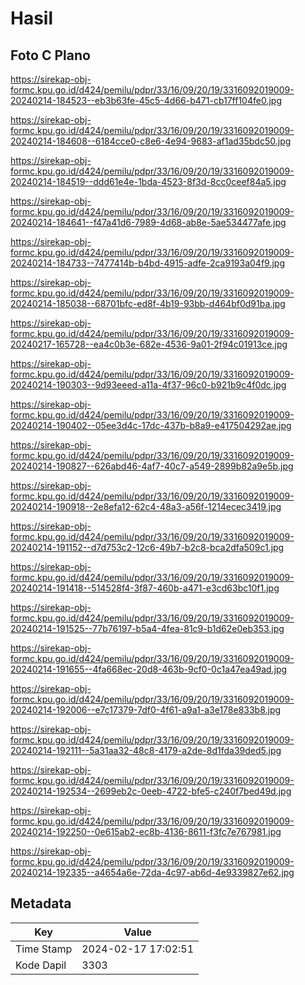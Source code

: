 # Hasil

## Foto C Plano

https://sirekap-obj-formc.kpu.go.id/d424/pemilu/pdpr/33/16/09/20/19/3316092019009-20240214-184523--eb3b63fe-45c5-4d66-b471-cb17ff104fe0.jpg

https://sirekap-obj-formc.kpu.go.id/d424/pemilu/pdpr/33/16/09/20/19/3316092019009-20240214-184608--6184cce0-c8e6-4e94-9683-af1ad35bdc50.jpg

https://sirekap-obj-formc.kpu.go.id/d424/pemilu/pdpr/33/16/09/20/19/3316092019009-20240214-184519--ddd61e4e-1bda-4523-8f3d-8cc0ceef84a5.jpg

https://sirekap-obj-formc.kpu.go.id/d424/pemilu/pdpr/33/16/09/20/19/3316092019009-20240214-184641--f47a41d6-7989-4d68-ab8e-5ae534477afe.jpg

https://sirekap-obj-formc.kpu.go.id/d424/pemilu/pdpr/33/16/09/20/19/3316092019009-20240214-184733--7477414b-b4bd-4915-adfe-2ca9193a04f9.jpg

https://sirekap-obj-formc.kpu.go.id/d424/pemilu/pdpr/33/16/09/20/19/3316092019009-20240214-185038--68701bfc-ed8f-4b19-93bb-d464bf0d91ba.jpg

https://sirekap-obj-formc.kpu.go.id/d424/pemilu/pdpr/33/16/09/20/19/3316092019009-20240217-165728--ea4c0b3e-682e-4536-9a01-2f94c01913ce.jpg

https://sirekap-obj-formc.kpu.go.id/d424/pemilu/pdpr/33/16/09/20/19/3316092019009-20240214-190303--9d93eeed-a11a-4f37-96c0-b921b9c4f0dc.jpg

https://sirekap-obj-formc.kpu.go.id/d424/pemilu/pdpr/33/16/09/20/19/3316092019009-20240214-190402--05ee3d4c-17dc-437b-b8a9-e417504292ae.jpg

https://sirekap-obj-formc.kpu.go.id/d424/pemilu/pdpr/33/16/09/20/19/3316092019009-20240214-190827--626abd46-4af7-40c7-a549-2899b82a9e5b.jpg

https://sirekap-obj-formc.kpu.go.id/d424/pemilu/pdpr/33/16/09/20/19/3316092019009-20240214-190918--2e8efa12-62c4-48a3-a56f-1214ecec3419.jpg

https://sirekap-obj-formc.kpu.go.id/d424/pemilu/pdpr/33/16/09/20/19/3316092019009-20240214-191152--d7d753c2-12c6-49b7-b2c8-bca2dfa509c1.jpg

https://sirekap-obj-formc.kpu.go.id/d424/pemilu/pdpr/33/16/09/20/19/3316092019009-20240214-191418--514528f4-3f87-460b-a471-e3cd63bc10f1.jpg

https://sirekap-obj-formc.kpu.go.id/d424/pemilu/pdpr/33/16/09/20/19/3316092019009-20240214-191525--77b76197-b5a4-4fea-81c9-b1d62e0eb353.jpg

https://sirekap-obj-formc.kpu.go.id/d424/pemilu/pdpr/33/16/09/20/19/3316092019009-20240214-191655--4fa668ec-20d8-463b-9cf0-0c1a47ea49ad.jpg

https://sirekap-obj-formc.kpu.go.id/d424/pemilu/pdpr/33/16/09/20/19/3316092019009-20240214-192006--e7c17379-7df0-4f61-a9a1-a3e178e833b8.jpg

https://sirekap-obj-formc.kpu.go.id/d424/pemilu/pdpr/33/16/09/20/19/3316092019009-20240214-192111--5a31aa32-48c8-4179-a2de-8d1fda39ded5.jpg

https://sirekap-obj-formc.kpu.go.id/d424/pemilu/pdpr/33/16/09/20/19/3316092019009-20240214-192534--2699eb2c-0eeb-4722-bfe5-c240f7bed49d.jpg

https://sirekap-obj-formc.kpu.go.id/d424/pemilu/pdpr/33/16/09/20/19/3316092019009-20240214-192250--0e615ab2-ec8b-4136-8611-f3fc7e767981.jpg

https://sirekap-obj-formc.kpu.go.id/d424/pemilu/pdpr/33/16/09/20/19/3316092019009-20240214-192335--a4654a6e-72da-4c97-ab6d-4e9339827e62.jpg


## Metadata

| Key        | Value               |
| ---------- | ------------------- |
| Time Stamp | 2024-02-17 17:02:51 |
| Kode Dapil | 3303                |



